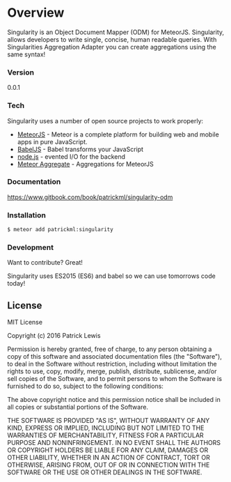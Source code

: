 # Overview

Singularity is an Object Document Mapper (ODM) for MeteorJS. Singularity, allows developers to write single, concise, human readable queries. With Singularities Aggregation Adapter you can create aggregations using the same syntax!

### Version
0.0.1

### Tech

Singularity uses a number of open source projects to work properly:

* [MeteorJS] - Meteor is a complete platform for building web and mobile apps in pure JavaScript.
* [BabelJS] - Babel transforms your JavaScript
* [node.js] - evented I/O for the backend
* [Meteor Aggregate] - Aggregations for MeteorJS

### Documentation
https://www.gitbook.com/book/patrickml/singularity-odm

### Installation

```sh
$ meteor add patrickml:singularity
```


### Development

Want to contribute? Great!

Singularity uses ES2015 (ES6) and babel so we can use tomorrows code today!

License
----

MIT License

Copyright (c) 2016 Patrick Lewis

Permission is hereby granted, free of charge, to any person obtaining a copy
of this software and associated documentation files (the "Software"), to deal
in the Software without restriction, including without limitation the rights
to use, copy, modify, merge, publish, distribute, sublicense, and/or sell
copies of the Software, and to permit persons to whom the Software is
furnished to do so, subject to the following conditions:

The above copyright notice and this permission notice shall be included in all
copies or substantial portions of the Software.

THE SOFTWARE IS PROVIDED "AS IS", WITHOUT WARRANTY OF ANY KIND, EXPRESS OR
IMPLIED, INCLUDING BUT NOT LIMITED TO THE WARRANTIES OF MERCHANTABILITY,
FITNESS FOR A PARTICULAR PURPOSE AND NONINFRINGEMENT. IN NO EVENT SHALL THE
AUTHORS OR COPYRIGHT HOLDERS BE LIABLE FOR ANY CLAIM, DAMAGES OR OTHER
LIABILITY, WHETHER IN AN ACTION OF CONTRACT, TORT OR OTHERWISE, ARISING FROM,
OUT OF OR IN CONNECTION WITH THE SOFTWARE OR THE USE OR OTHER DEALINGS IN THE
SOFTWARE.


   [dill]: <https://github.com/joemccann/dillinger>
   [node.js]: <http://nodejs.org>
   [BabelJS]: <http://babeljs.com>
   [MeteorJS]: <http://meteor.com>
   [Meteor Aggregate]: <https://github.com/meteorhacks/meteor-aggregate>
